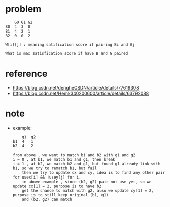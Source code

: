 # problem
```
    G0 G1 G2
B0  4  3  0
B1  4  2  1
B2  0  0  2

W[i][j] : meaning satification score if pairing Bi and Gj

What is max satisfication score if have B and G paired
```



# reference
* https://blog.csdn.net/dengheCSDN/article/details/77619308
* https://blog.csdn.net/Hemk340200600/article/details/63792088

# note
* example:
    ```
        g1  g2
    b1  4   1
    b2  4   2

    from above , we want to match b1 and b2 with g1 and g2
    i = 0 , at b1, we match b1 and g1, then break
    i = 1 , at b2, we match b2 and g1, but found g1 already link with b1, so we try to rematch b1, but fail
        then we try to update cx and cy, idea is to find any other pair for usex[i] && !usey[j] for i.
        in above example , since (b2, g2) pair not use yet, so we update cx[1] = 2, purpose is to have b2
        get the chance to match with g2, also we update cy[1] = 2, purpose is to still keep original (b1, g1)
        and (b2, g2) can match
    ```